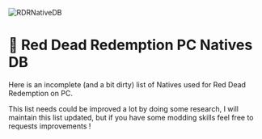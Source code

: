 ![RDRNativeDB](https://github.com/user-attachments/assets/e5635ea2-066e-446d-9ffc-ce43cfbd6af6)


# 🐴 Red Dead Redemption PC Natives DB

Here is an incomplete (and a bit dirty) list of Natives used for Red Dead Redemption on PC.

This list needs could be improved a lot by doing some research, I will maintain this list updated, but if you have some modding skills feel free to requests improvements !
